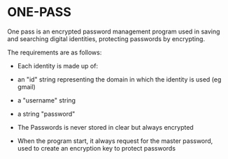# ONE-PASS

One pass is an encrypted password management program used in saving and searching digital identities, protecting passwords by encrypting.

The requirements are as follows:

* Each identity is made up of:

* an "id" string representing the domain in which the identity is used (eg gmail)

* a "username" string

* a string "password"

* The Passwords is never stored in clear but always encrypted

* When the program start, it always request for the master password, used to create an encryption key to protect passwords







